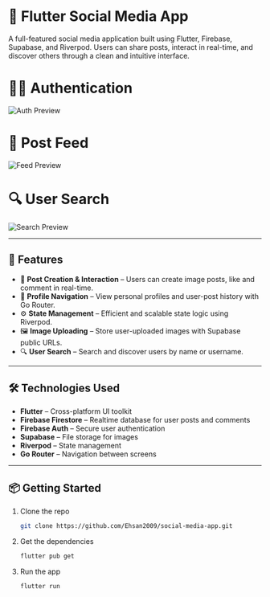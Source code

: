 # 📸 Flutter Social Media App  

A full-featured social media application built using Flutter, Firebase, Supabase, and Riverpod. Users can share posts, interact in real-time, and discover others through a clean and intuitive interface.

# 🧑‍💼 Authentication
![Auth Preview](https://github.com/Ehsan2009/social-media-app/blob/master/first_screenshot.PNG)

# 📝 Post Feed
![Feed Preview](https://github.com/Ehsan2009/social-media-app/blob/master/second_screenshot.PNG)

# 🔍 User Search
![Search Preview](https://github.com/Ehsan2009/social-media-app/blob/master/third_screenshot.PNG)

---

## 🚀 Features  
- 📝 **Post Creation & Interaction** – Users can create image posts, like and comment in real-time.  
- 👤 **Profile Navigation** – View personal profiles and user-post history with Go Router.  
- ⚙️ **State Management** – Efficient and scalable state logic using Riverpod.  
- 🖼️ **Image Uploading** – Store user-uploaded images with Supabase public URLs.  
- 🔍 **User Search** – Search and discover users by name or username.  

---

## 🛠️ Technologies Used  
- **Flutter** – Cross-platform UI toolkit  
- **Firebase Firestore** – Realtime database for user posts and comments  
- **Firebase Auth** – Secure user authentication  
- **Supabase** – File storage for images  
- **Riverpod** – State management  
- **Go Router** – Navigation between screens  

---

## 📦 Getting Started  
1. Clone the repo  
   ```bash
   git clone https://github.com/Ehsan2009/social-media-app.git
2. Get the dependencies
   ```bash
   flutter pub get
3. Run the app
   ```bash
   flutter run
